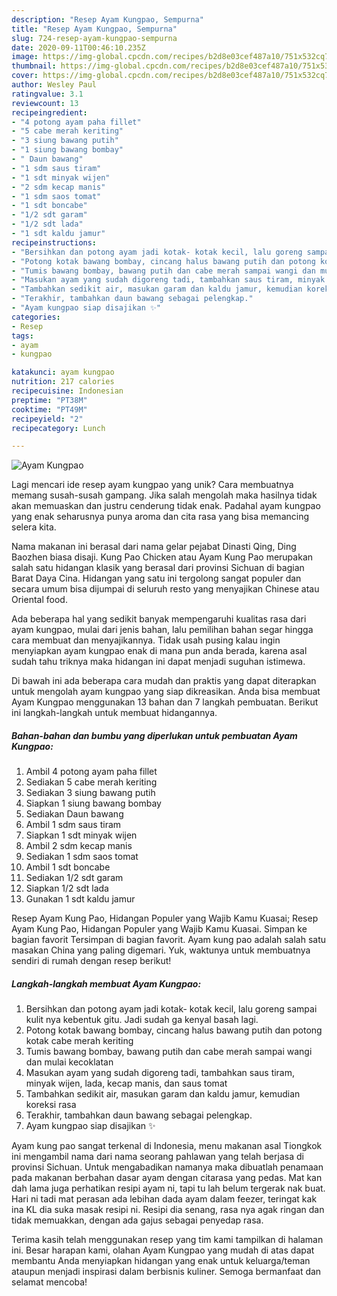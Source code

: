 ```yaml
---
description: "Resep Ayam Kungpao, Sempurna"
title: "Resep Ayam Kungpao, Sempurna"
slug: 724-resep-ayam-kungpao-sempurna
date: 2020-09-11T00:46:10.235Z
image: https://img-global.cpcdn.com/recipes/b2d8e03cef487a10/751x532cq70/ayam-kungpao-foto-resep-utama.jpg
thumbnail: https://img-global.cpcdn.com/recipes/b2d8e03cef487a10/751x532cq70/ayam-kungpao-foto-resep-utama.jpg
cover: https://img-global.cpcdn.com/recipes/b2d8e03cef487a10/751x532cq70/ayam-kungpao-foto-resep-utama.jpg
author: Wesley Paul
ratingvalue: 3.1
reviewcount: 13
recipeingredient:
- "4 potong ayam paha fillet"
- "5 cabe merah keriting"
- "3 siung bawang putih"
- "1 siung bawang bombay"
- " Daun bawang"
- "1 sdm saus tiram"
- "1 sdt minyak wijen"
- "2 sdm kecap manis"
- "1 sdm saos tomat"
- "1 sdt boncabe"
- "1/2 sdt garam"
- "1/2 sdt lada"
- "1 sdt kaldu jamur"
recipeinstructions:
- "Bersihkan dan potong ayam jadi kotak- kotak kecil, lalu goreng sampai kulit nya kebentuk gitu. Jadi sudah ga kenyal basah lagi."
- "Potong kotak bawang bombay, cincang halus bawang putih dan potong kotak cabe merah keriting"
- "Tumis bawang bombay, bawang putih dan cabe merah sampai wangi dan mulai kecoklatan"
- "Masukan ayam yang sudah digoreng tadi, tambahkan saus tiram, minyak wijen, lada, kecap manis, dan saus tomat"
- "Tambahkan sedikit air, masukan garam dan kaldu jamur, kemudian koreksi rasa"
- "Terakhir, tambahkan daun bawang sebagai pelengkap."
- "Ayam kungpao siap disajikan ✨"
categories:
- Resep
tags:
- ayam
- kungpao

katakunci: ayam kungpao 
nutrition: 217 calories
recipecuisine: Indonesian
preptime: "PT38M"
cooktime: "PT49M"
recipeyield: "2"
recipecategory: Lunch

---
```



![Ayam Kungpao](https://img-global.cpcdn.com/recipes/b2d8e03cef487a10/751x532cq70/ayam-kungpao-foto-resep-utama.jpg)

Lagi mencari ide resep ayam kungpao yang unik? Cara membuatnya memang susah-susah gampang. Jika salah mengolah maka hasilnya tidak akan memuaskan dan justru cenderung tidak enak. Padahal ayam kungpao yang enak seharusnya punya aroma dan cita rasa yang bisa memancing selera kita.

Nama makanan ini berasal dari nama gelar pejabat Dinasti Qing, Ding Baozhen biasa disaji. Kung Pao Chicken atau Ayam Kung Pao merupakan salah satu hidangan klasik yang berasal dari provinsi Sichuan di bagian Barat Daya Cina. Hidangan yang satu ini tergolong sangat populer dan secara umum bisa dijumpai di seluruh resto yang menyajikan Chinese atau Oriental food.

Ada beberapa hal yang sedikit banyak mempengaruhi kualitas rasa dari ayam kungpao, mulai dari jenis bahan, lalu pemilihan bahan segar hingga cara membuat dan menyajikannya. Tidak usah pusing kalau ingin menyiapkan ayam kungpao enak di mana pun anda berada, karena asal sudah tahu triknya maka hidangan ini dapat menjadi suguhan istimewa.


Di bawah ini ada beberapa cara mudah dan praktis yang dapat diterapkan untuk mengolah ayam kungpao yang siap dikreasikan. Anda bisa membuat Ayam Kungpao menggunakan 13 bahan dan 7 langkah pembuatan. Berikut ini langkah-langkah untuk membuat hidangannya.

<!--inarticleads1-->

##### Bahan-bahan dan bumbu yang diperlukan untuk pembuatan Ayam Kungpao:

1. Ambil 4 potong ayam paha fillet
1. Sediakan 5 cabe merah keriting
1. Sediakan 3 siung bawang putih
1. Siapkan 1 siung bawang bombay
1. Sediakan  Daun bawang
1. Ambil 1 sdm saus tiram
1. Siapkan 1 sdt minyak wijen
1. Ambil 2 sdm kecap manis
1. Sediakan 1 sdm saos tomat
1. Ambil 1 sdt boncabe
1. Sediakan 1/2 sdt garam
1. Siapkan 1/2 sdt lada
1. Gunakan 1 sdt kaldu jamur


Resep Ayam Kung Pao, Hidangan Populer yang Wajib Kamu Kuasai; Resep Ayam Kung Pao, Hidangan Populer yang Wajib Kamu Kuasai. Simpan ke bagian favorit Tersimpan di bagian favorit. Ayam kung pao adalah salah satu masakan China yang paling digemari. Yuk, waktunya untuk membuatnya sendiri di rumah dengan resep berikut! 

<!--inarticleads2-->

##### Langkah-langkah membuat Ayam Kungpao:

1. Bersihkan dan potong ayam jadi kotak- kotak kecil, lalu goreng sampai kulit nya kebentuk gitu. Jadi sudah ga kenyal basah lagi.
1. Potong kotak bawang bombay, cincang halus bawang putih dan potong kotak cabe merah keriting
1. Tumis bawang bombay, bawang putih dan cabe merah sampai wangi dan mulai kecoklatan
1. Masukan ayam yang sudah digoreng tadi, tambahkan saus tiram, minyak wijen, lada, kecap manis, dan saus tomat
1. Tambahkan sedikit air, masukan garam dan kaldu jamur, kemudian koreksi rasa
1. Terakhir, tambahkan daun bawang sebagai pelengkap.
1. Ayam kungpao siap disajikan ✨


Ayam kung pao sangat terkenal di Indonesia, menu makanan asal Tiongkok ini mengambil nama dari nama seorang pahlawan yang telah berjasa di provinsi Sichuan. Untuk mengabadikan namanya maka dibuatlah penamaan pada makanan berbahan dasar ayam dengan citarasa yang pedas. Mat kan dah lama juga perhatikan resipi ayam ni, tapi tu lah belum tergerak nak buat. Hari ni tadi mat perasan ada lebihan dada ayam dalam feezer, teringat kak ina KL dia suka masak resipi ni. Resipi dia senang, rasa nya agak ringan dan tidak memuakkan, dengan ada gajus sebagai penyedap rasa. 

Terima kasih telah menggunakan resep yang tim kami tampilkan di halaman ini. Besar harapan kami, olahan Ayam Kungpao yang mudah di atas dapat membantu Anda menyiapkan hidangan yang enak untuk keluarga/teman ataupun menjadi inspirasi dalam berbisnis kuliner. Semoga bermanfaat dan selamat mencoba!
